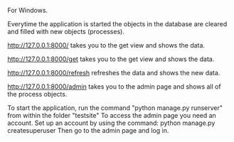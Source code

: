For Windows.

Everytime the application is started the objects in the database are cleared and filled with new objects (processes).

http://127.0.0.1:8000/ takes you to the get view and shows the data.

http://127.0.0.1:8000/get takes you to the get view and shows the data.

http://127.0.0.1:8000/refresh refreshes the data and shows the new data.

http://127.0.0.1:8000/admin takes you to the admin page and shows all of the process objects. 


To start the application, run the command "python manage.py runserver" from within the folder "testsite"
To access the admin page you need an account. Set up an account by using the command: python manage.py createsuperuser
Then go to the admin page and log in. 

